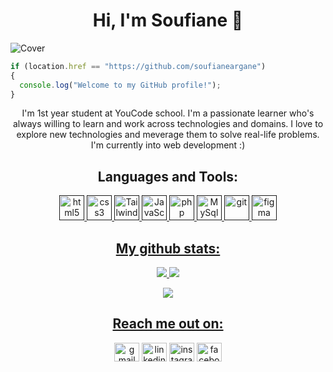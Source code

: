<h1 align="center">Hi, I'm Soufiane 👋</h1>

![Cover](https://user-images.githubusercontent.com/112888267/204088153-8e61fc81-5dd0-45cc-8ac9-296bb50825ec.png)

```javascript
if (location.href == "https://github.com/soufianeargane")
{
  console.log("Welcome to my GitHub profile!");
}
```

<p align="center">
I'm 1st year student at YouCode school. I'm a passionate learner who's always willing to learn and work across technologies and domains. I love to explore new technologies and meverage them to solve real-life problems. I'm currently into web development :)
</p>

<h2 align="center">Languages and Tools:</h2>
<p align="center"> </a> <a href="" target="_blank"> <img src="https://user-images.githubusercontent.com/112888267/204089788-aba7a068-4a5d-4d39-bf2b-61bc274aee85.png" alt="html5" width="40" height="40"/> </a> <a href="" target="_blank"> <img src="https://user-images.githubusercontent.com/112888267/204089931-719b4df7-69c9-4900-8097-19631d9f762a.png" alt="css3" width="40" height="40"/> </a> <a href="" target="_blank"> <img src="https://user-images.githubusercontent.com/112888267/204090521-aecfb95f-937a-4e93-87cd-f356c4b96953.png" alt="Tailwind" width="40" height="40"/> </a> <a href="" target="_blank"> <img src="https://user-images.githubusercontent.com/112888267/204090263-7a9e9a6c-deea-41ef-af6c-0bb397c4aff7.png" alt="JavaScript" width="40" height="40"/> </a> <a href="" target="_blank"> <img src="https://user-images.githubusercontent.com/112888267/204090330-309000f8-58dd-43bf-93c2-712723f69150.svg" alt="php" width="40" height="40"/> </a> <a href="" target="_blank"> <img src="https://user-images.githubusercontent.com/112888267/204090398-bd9d5eb5-884b-47e1-88f5-b747478e5107.png" alt="MySql" width="40" height="40"/> </a> <a href="" target="_blank"> <img src="https://www.vectorlogo.zone/logos/git-scm/git-scm-icon.svg" alt="git" width="40" height="40"/> </a> <a href="" target="_blank"> <img src="https://www.vectorlogo.zone/logos/figma/figma-icon.svg" alt="figma" width="40" height="40"/> </p>

<h2 align="center">My github stats:</h2>
<p align = "center">
  <img  src = "https://github-readme-stats.vercel.app/api?username=MEZ901&show_icons=true&theme=radical&line_height=27">
  <img src = "https://github-readme-stats.vercel.app/api/top-langs/?username=MEZ901&hide=html,c&theme=radical">
</p>
<p align = "center">
 <img  src="https://github-readme-streak-stats.herokuapp.com/?user=MEZ901&show_icons=true&locale=en&layout=compact&theme=radical&line_height=0" />
</p>

<h2 align="center">Reach me out on:</h2>
<p align="center">
<a href="mailto: soufianeargane800@gmail.com" target="blank"><img align="center" src="https://user-images.githubusercontent.com/112888267/204094054-e8990ae2-4344-4b64-a497-9221e7ba590e.svg" alt="gmail" height="30" width="40" /></a>
<a href="https://www.linkedin.com/in/mez901/" target="blank"><img align="center" src="https://user-images.githubusercontent.com/112888267/204093907-47de4088-b6ef-4232-bcc4-cd450ec76a51.svg" alt="linkedin" height="30" width="40" /></a>
<a href="https://www.instagram.com/issam.mezgueldi/" target="blank"><img align="center" src="https://user-images.githubusercontent.com/112888267/204093570-d3bf251f-7551-4ba0-8fca-e7f3134caf6f.svg" alt="instagram" height="30" width="40" /></a>
<a href="https://www.facebook.com/issam.mez.58/" target="blank"><img align="center" src="https://user-images.githubusercontent.com/112888267/204094004-60c01ea4-020a-4e47-acf6-69154ded415a.svg" alt="facebook" height="30" width="40" /></a>
</p>
